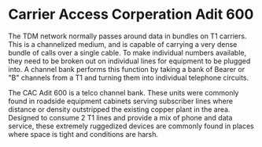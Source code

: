 # Carrier Access Corperation Adit 600

The TDM network normally passes around data in bundles on T1 carriers.
This is a channelized medium, and is capable of carrying a very dense
bundle of calls over a single cable.  To make individual numbers
available, they need to be broken out on individual lines for
equipment to be plugged into.  A channel bank performs this function
by taking a bank of Bearer or "B" channels from a T1 and turning them
into individual telephone circuits.

The CAC Adit 600 is a telco channel bank.  These units were commonly
found in roadside equipment cabinets serving subscriber lines where
distance or density outstripped the existing copper plant in the area.
Designed to consume 2 T1 lines and provide a mix of phone and data
service, these extremely ruggedized devices are commonly found in
places where space is tight and conditions are harsh.
